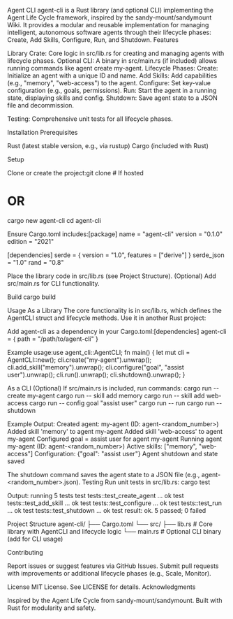 Agent CLI
agent-cli is a Rust library (and optional CLI) implementing the Agent Life Cycle framework, inspired by the sandy-mount/sandymount Wiki. It provides a modular and reusable implementation for managing intelligent, autonomous software agents through their lifecycle phases: Create, Add Skills, Configure, Run, and Shutdown.
Features

Library Crate: Core logic in src/lib.rs for creating and managing agents with lifecycle phases.
Optional CLI: A binary in src/main.rs (if included) allows running commands like agent create my-agent.
Lifecycle Phases:
Create: Initialize an agent with a unique ID and name.
Add Skills: Add capabilities (e.g., "memory", "web-access") to the agent.
Configure: Set key-value configuration (e.g., goals, permissions).
Run: Start the agent in a running state, displaying skills and config.
Shutdown: Save agent state to a JSON file and decommission.


Testing: Comprehensive unit tests for all lifecycle phases.

Installation
Prerequisites

Rust (latest stable version, e.g., via rustup)
Cargo (included with Rust)

Setup

Clone or create the project:git clone <repository-url> # If hosted
# OR
cargo new agent-cli
cd agent-cli


Ensure Cargo.toml includes:[package]
name = "agent-cli"
version = "0.1.0"
edition = "2021"

[dependencies]
serde = { version = "1.0", features = ["derive"] }
serde_json = "1.0"
rand = "0.8"


Place the library code in src/lib.rs (see Project Structure).
(Optional) Add src/main.rs for CLI functionality.

Build
cargo build

Usage
As a Library
The core functionality is in src/lib.rs, which defines the AgentCLI struct and lifecycle methods. Use it in another Rust project:

Add agent-cli as a dependency in your Cargo.toml:[dependencies]
agent-cli = { path = "/path/to/agent-cli" }


Example usage:use agent_cli::AgentCLI;
fn main() {
    let mut cli = AgentCLI::new();
    cli.create("my-agent").unwrap();
    cli.add_skill("memory").unwrap();
    cli.configure("goal", "assist user").unwrap();
    cli.run().unwrap();
    cli.shutdown().unwrap();
}



As a CLI (Optional)
If src/main.rs is included, run commands:
cargo run -- create my-agent
cargo run -- skill add memory
cargo run -- skill add web-access
cargo run -- config goal "assist user"
cargo run -- run
cargo run -- shutdown

Example Output:
Created agent: my-agent (ID: agent-<random_number>)
Added skill 'memory' to agent my-agent
Added skill 'web-access' to agent my-agent
Configured goal = assist user for agent my-agent
Running agent my-agent (ID: agent-<random_number>)
Active skills: ["memory", "web-access"]
Configuration: {"goal": "assist user"}
Agent shutdown and state saved

The shutdown command saves the agent state to a JSON file (e.g., agent-<random_number>.json).
Testing
Run unit tests in src/lib.rs:
cargo test

Output:
running 5 tests
test tests::test_create_agent ... ok
test tests::test_add_skill ... ok
test tests::test_configure ... ok
test tests::test_run ... ok
test tests::test_shutdown ... ok
test result: ok. 5 passed; 0 failed

Project Structure
agent-cli/
├── Cargo.toml
└── src/
    ├── lib.rs      # Core library with AgentCLI and lifecycle logic
    └── main.rs     # Optional CLI binary (add for CLI usage)

Contributing

Report issues or suggest features via GitHub Issues.
Submit pull requests with improvements or additional lifecycle phases (e.g., Scale, Monitor).

License
MIT License. See LICENSE for details.
Acknowledgments

Inspired by the Agent Life Cycle from sandy-mount/sandymount.
Built with Rust for modularity and safety.

